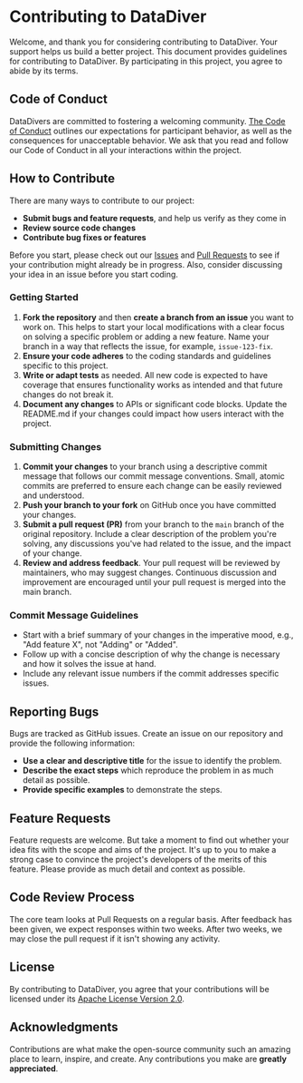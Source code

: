 # Contributing to DataDiver

Welcome, and thank you for considering contributing to DataDiver. Your support helps us build a better project. This document provides guidelines for contributing to DataDiver. By participating in this project, you agree to abide by its terms.

## Code of Conduct

DataDivers are committed to fostering a welcoming community. [The Code of Conduct](./CODE_OF_CONDUCT.md) outlines our expectations for participant behavior, as well as the consequences for unacceptable behavior. We ask that you read and follow our Code of Conduct in all your interactions within the project.

## How to Contribute

There are many ways to contribute to our project:

- **Submit bugs and feature requests**, and help us verify as they come in
- **Review source code changes**
- **Contribute bug fixes or features**

Before you start, please check out our [Issues](https://github.com/datadiver-cloud/datadiver/issues) and [Pull Requests](https://github.com/datadiver-cloud/datadiver/pulls) to see if your contribution might already be in progress. Also, consider discussing your idea in an issue before you start coding. 

### Getting Started

1. **Fork the repository** and then **create a branch from an issue** you want to work on. This helps to start your local modifications with a clear focus on solving a specific problem or adding a new feature. Name your branch in a way that reflects the issue, for example, `issue-123-fix`.
2. **Ensure your code adheres** to the coding standards and guidelines specific to this project.
3. **Write or adapt tests** as needed. All new code is expected to have coverage that ensures functionality works as intended and that future changes do not break it.
4. **Document any changes** to APIs or significant code blocks. Update the README.md if your changes could impact how users interact with the project.

### Submitting Changes

1. **Commit your changes** to your branch using a descriptive commit message that follows our commit message conventions. Small, atomic commits are preferred to ensure each change can be easily reviewed and understood.
2. **Push your branch to your fork** on GitHub once you have committed your changes.
3. **Submit a pull request (PR)** from your branch to the `main` branch of the original repository. Include a clear description of the problem you're solving, any discussions you've had related to the issue, and the impact of your change.
4. **Review and address feedback**. Your pull request will be reviewed by maintainers, who may suggest changes. Continuous discussion and improvement are encouraged until your pull request is merged into the main branch.

### Commit Message Guidelines

- Start with a brief summary of your changes in the imperative mood, e.g., "Add feature X", not "Adding" or "Added".
- Follow up with a concise description of why the change is necessary and how it solves the issue at hand.
- Include any relevant issue numbers if the commit addresses specific issues.

## Reporting Bugs

Bugs are tracked as GitHub issues. Create an issue on our repository and provide the following information:

- **Use a clear and descriptive title** for the issue to identify the problem.
- **Describe the exact steps** which reproduce the problem in as much detail as possible.
- **Provide specific examples** to demonstrate the steps.

## Feature Requests

Feature requests are welcome. But take a moment to find out whether your idea fits with the scope and aims of the project. It's up to you to make a strong case to convince the project's developers of the merits of this feature. Please provide as much detail and context as possible.

## Code Review Process

The core team looks at Pull Requests on a regular basis. After feedback has been given, we expect responses within two weeks. After two weeks, we may close the pull request if it isn't showing any activity.

## License

By contributing to DataDiver, you agree that your contributions will be licensed under its [Apache License Version 2.0](./LICENSE).

## Acknowledgments

Contributions are what make the open-source community such an amazing place to learn, inspire, and create. Any contributions you make are **greatly appreciated**.
